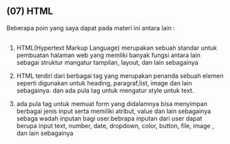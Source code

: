 ## (07) HTML

Beberapa poin yang saya dapat pada materi ini antara lain : 

##
1. HTML(Hypertext Markup Language) merupakan sebuah standar untuk pembuatan halaman web yang memliki banyak fungsi antara lain sebagai struktur mangatur tampilan, layout,  dan lain sebagainya 

2. HTML terdiri dari berbagai tag yang merupakan penanda sebuah elemen seperti digunakan untuk heading, paragraf,list, image dan lain sebagainya. dan ada pula tag untuk mengatur style untuk text. 

3. ada pula tag untuk memuat form yang didalamnya bisa menyimpan berbagai jenis input serta memiliki atribut, value dan lain sebagainya sebaga wadah inputan bagi user.bebrapa inputan dari user dapat berupa input text, number, date, dropdown, color, button, file, image , dan lain sebagainya

##